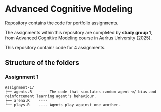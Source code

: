 # Advanced Cognitive Modeling 

Repository contains the code for portfolio assignments.

The assignments within this repository are completed by **study group 1**, from Advanced Cognitive Modeling course in Aarhus University (2025).

This repository contains code for 4 assignments.

## Structure of the folders
### Assignment 1

```
Assignment-1/
├── agents.R   ---- The code that simulates random agent w/ bias and reinforcement learning agent's behaviour.
├── arena.R    ---- 
└── plays.R    ---- Agents play against one another.
```


